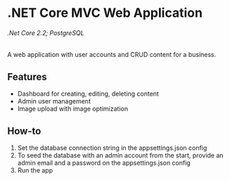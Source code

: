 # .NET Core MVC Web Application
###### *.Net Core 2.2; PostgreSQL*

A web application with user accounts and CRUD content for a business.

## Features
* Dashboard for creating, editing, deleting content
* Admin user management
* Image upload with image optimization

## How-to
1. Set the database connection string in the appsettings.json config
2. To seed the database with an admin account from the start, provide an admin email and a password
on the appsettings.json config
3. Run the app